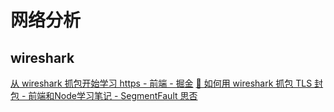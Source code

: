 # 网络分析

## wireshark
[从 wireshark 抓包开始学习 https - 前端 - 掘金](https://juejin.im/entry/58589eb4128fe1006b84e10a)
[🦈 如何用 wireshark 抓包 TLS 封包 - 前端和Node学习笔记 - SegmentFault 思否](https://segmentfault.com/a/1190000018746027)
